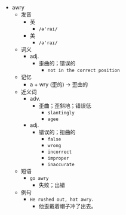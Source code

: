 - awry
  - 发音
    - 英
      - `/ə'rai/`
    - 美
      - `/ə'raɪ/`
  - 词义
    - adj.
      - 歪曲的；错误的
        - `not in the correct position`
  - 记忆
    - a + wry (歪的) → 歪曲的
  - 近义词
    - adv.
      - 歪曲；歪斜地；错误低
        - `slantingly`
        - `agee`
    - adj.
      - 错误的；扭曲的
        - `false`
        - `wrong`
        - `incorrect`
        - `improper`
        - `inaccurate`
  - 短语
    - `go awry`
      - 失败；出错 
  - 例句
    - `He rushed out, hat awry.`
      - 他歪戴着帽子冲了出去。

